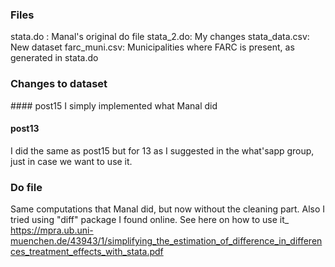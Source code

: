 ### Files

stata.do : Manal's original do file
stata_2.do: My changes
stata_data.csv: New dataset
farc_muni.csv: Municipalities where FARC is present, as generated in stata.do

### Changes to dataset

#### post15
I simply implemented what Manal did

#### post13
I did the same as post15 but for 13 as I suggested in the what'sapp group, just in case we want to use it. 

### Do file
Same computations that Manal did, but now without the cleaning part. Also I tried using "diff" package I found online. 
See here on how to use it_ https://mpra.ub.uni-muenchen.de/43943/1/simplifying_the_estimation_of_difference_in_differences_treatment_effects_with_stata.pdf

